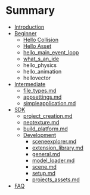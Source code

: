 # Summary

* [Introduction](README.md)
* [Beginner](beginner/beginner-intro.md)
   * [Hello Collision](beginner/hello_collision.md)
   * [Hello Asset](beginner/hello_asset.md)
   * [hello_main_event_loop](hello_main_event_loop.md)
   * [what_s_an_ide](beginner/what_s_an_ide.md)
   * hello_physics
   * hello_animation
   * hellovector
* [Intermediate](intermediate/intermediate-intro.md)
   * [file_types.md](intermediate/file_types.md)
   * [appsettings.md](intermediate/appsettings.md)
   * [simpleapplication.md](intermediate/simpleapplication.md)
* [SDK](sdk/sdk-intro.md)
   * [project_creation.md](sdk/project_creation.md)
   * [neotexture.md](sdk/neotexture.md)
   * [build_platform.md](sdk/build_platform.md)
   * [Development](sdk/development-intro.md)
       * [sceneexplorer.md](sdk/sceneexplorer.md)
       * [extension_library.md](sdk/extension_library.md)
       * [general.md](sdk/general.md)
       * [model_loader.md](sdk/model_loader.md)
       * [scene.md](sdk/scene.md)
       * [setup.md](sdk/setup.md)
       * [projects_assets.md](sdk/projects_assets.md)
* [FAQ](faq.md)

